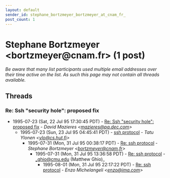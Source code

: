 ```yaml
---
layout: default
sender_id: stephane_bortzmeyer_bortzmeyer_at_cnam_fr_
post_count: 1
---
```


# Stephane Bortzmeyer <bortzmeyer<span>@</span>cnam.fr> (1 post)

_Be aware that many list participants used multiple email addresses over their time active on the list. As such this page may not contain all threads available._

## Threads

### Re: Ssh "security hole": proposed fix
+ 1995-07-23 (Sat, 22 Jul 95 17:30:45 PDT) - [Re: Ssh "security hole": proposed fix](/archive/1995/07/e65c146ec3855afc03d11f4222502a5b1c8099ca66797a7e1cbb11f220fdb0f8) - _David Mazieres \<mazieres@pa.dec.com\>_
  + 1995-07-23 (Sun, 23 Jul 95 04:45:41 PDT) - [ssh protocol](/archive/1995/07/f0bbb3d9ae4e1064d6cb10850c83b73051116b271747dceed81eac289dc1c488) - _Tatu Ylonen \<ylo@cs.hut.fi\>_
    + 1995-07-31 (Mon, 31 Jul 95 00:38:17 PDT) - [Re: ssh protocol](/archive/1995/07/4a896fb290e116eca61dbf727f1520c910d1683db19ef05337e784d20b10fd56) - _Stephane Bortzmeyer \<bortzmeyer@cnam.fr\>_
      + 1995-07-31 (Mon, 31 Jul 95 13:36:58 PDT) - [Re: ssh protocol](/archive/1995/07/e0438d859d2dce8b33ea332a17e012deaa266c00f3393541d16f8a1112a79770) - _ghio@cmu.edu (Matthew Ghio)_
        + 1995-08-01 (Mon, 31 Jul 95 22:17:22 PDT) - [Re: ssh protocol](/archive/1995/08/338aacd756be241d2fb1b45c9d9be513ac27ead40ac896ef6614d2e3afbb1f03) - _Enzo Michelangeli \<enzo@ima.com\>_

